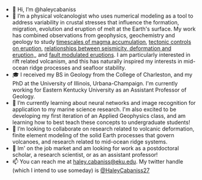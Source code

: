 - 👋 Hi, I’m @haleycabaniss
- 🌋 I’m a physical volcanologist who uses numerical modeling as a tool to address variability in crustal stresses that influence the formation, migration, evolution and eruption of melt at the Earth's surface. My work has combined observations from geophysics, geochemistry and geology to study <a href="https://agupubs.onlinelibrary.wiley.com/doi/full/10.1029/2018GL077393">timescales of magma accumulation</a>, <a href="https://agupubs.onlinelibrary.wiley.com/doi/full/10.1029/2018GL077393">tectonic controls on eruption</a>, <a href="https://www.nature.com/articles/s41598-020-67043-0">relationships between seismicity, deformation and eruption,</a>, and <a href="https://agu.confex.com/agu/fm21/meetingapp.cgi/Paper/959107">fault modulated eruptions</a>. I am particularly interested in rift related volcanism, and this has naturally inspired my interests in mid-ocean ridge processes and seafloor stability.
- 🎓 I received my BS in Geology from the College of Charleston, and my PhD at the University of Illinois, Urbana-Champaign. I'm currently working for Eastern Kentucky University as an Assistant Professor of Geology.
- 🌱 I’m currently learning about neural networks and image recognition for application to my marine science research. I'm also excited to be developing my first iteration of an Applied Geophysics class, and am learning how to best teach these concepts to undergraduate students!
- 💞️ I’m looking to collaborate on research related to volcanic deformation, finite element modeling of the solid Earth processes that govern volcanoes, and research related to mid-ocean ridge systems.
- 💼 Im' on the job market and am looking for work as a postdoctoral scholar, a research scientist, or as an assistant professor!
- 📫 You can reach me at haley.cabaniss@eku.edu. My twitter handle (which I intend to use someday) is <a href="https://twitter.com/HaleyCabaniss27">@HaleyCabaniss27</a>
<!---
haleycabaniss/haleycabaniss is a ✨ special ✨ repository because its `README.md` (this file) appears on your GitHub profile.
You can click the Preview link to take a look at your changes.
--->
